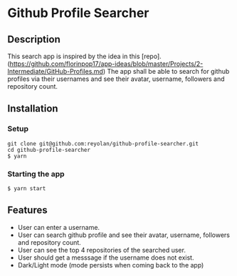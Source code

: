 # Github Profile Searcher

## Description

This search app is inspired by the idea in this [repo].(https://github.com/florinpop17/app-ideas/blob/master/Projects/2-Intermediate/GitHub-Profiles.md) The app shall be able to search for github profiles via their usernames and see their avatar, username, followers and repository count.

## Installation

### Setup

```
git clone git@github.com:reyolan/github-profile-searcher.git
cd github-profile-searcher
$ yarn
```

### Starting the app

```
$ yarn start
```

## Features

- User can enter a username.
- User can search github profile and see their avatar, username, followers and repository count.
- User can see the top 4 repositories of the searched user.
- User should get a messsage if the username does not exist.
- Dark/Light mode (mode persists when coming back to the app)

